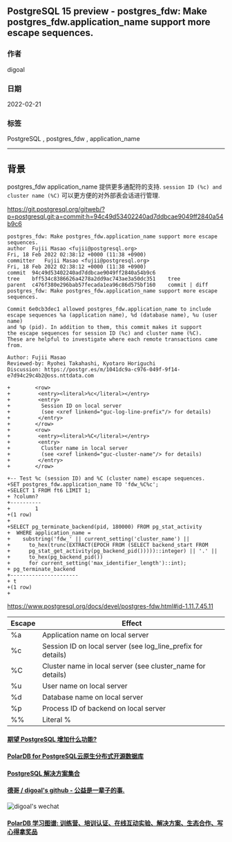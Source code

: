 ## PostgreSQL 15 preview - postgres_fdw: Make postgres_fdw.application_name support more escape sequences.      
                                 
### 作者                             
digoal                                          
                                           
### 日期                                      
2022-02-21                                   
                                   
### 标签                      
PostgreSQL , postgres_fdw , application_name               
                                         
----                                           
                                      
## 背景   
postgres_fdw application_name 提供更多通配符的支持. `session ID (%c) and cluster name (%C)` 可以更方便的对外部表会话进行管理.    
  
https://git.postgresql.org/gitweb/?p=postgresql.git;a=commit;h=94c49d53402240ad7ddbcae9049ff2840a54b9c6  
  
```  
postgres_fdw: Make postgres_fdw.application_name support more escape sequences.  
author	Fujii Masao <fujii@postgresql.org>	  
Fri, 18 Feb 2022 02:38:12 +0000 (11:38 +0900)  
committer	Fujii Masao <fujii@postgresql.org>	  
Fri, 18 Feb 2022 02:38:12 +0000 (11:38 +0900)  
commit	94c49d53402240ad7ddbcae9049ff2840a54b9c6  
tree	bff534c8386626a4278a2dd9ac743ae3a50dc351	tree  
parent	c476f380e296bab57fecada1ea96c86d575bf160	commit | diff  
postgres_fdw: Make postgres_fdw.application_name support more escape sequences.  
  
Commit 6e0cb3dec1 allowed postgres_fdw.application_name to include  
escape sequences %a (application name), %d (database name), %u (user name)  
and %p (pid). In addition to them, this commit makes it support  
the escape sequences for session ID (%c) and cluster name (%C).  
These are helpful to investigate where each remote transactions came from.  
  
Author: Fujii Masao  
Reviewed-by: Ryohei Takahashi, Kyotaro Horiguchi  
Discussion: https://postgr.es/m/1041dc9a-c976-049f-9f14-e7d94c29c4b2@oss.nttdata.com  
```  
  
```  
+        <row>  
+         <entry><literal>%c</literal></entry>  
+         <entry>  
+          Session ID on local server  
+          (see <xref linkend="guc-log-line-prefix"/> for details)  
+         </entry>  
+        </row>  
+        <row>  
+         <entry><literal>%C</literal></entry>  
+         <entry>  
+          Cluster name in local server  
+          (see <xref linkend="guc-cluster-name"/> for details)  
+         </entry>  
+        </row>  
```  
  
  
```  
+-- Test %c (session ID) and %C (cluster name) escape sequences.  
+SET postgres_fdw.application_name TO 'fdw_%C%c';  
+SELECT 1 FROM ft6 LIMIT 1;  
+ ?column?   
+----------  
+        1  
+(1 row)  
+  
+SELECT pg_terminate_backend(pid, 180000) FROM pg_stat_activity  
+  WHERE application_name =  
+    substring('fdw_' || current_setting('cluster_name') ||  
+      to_hex(trunc(EXTRACT(EPOCH FROM (SELECT backend_start FROM  
+      pg_stat_get_activity(pg_backend_pid()))))::integer) || '.' ||  
+      to_hex(pg_backend_pid())  
+      for current_setting('max_identifier_length')::int);  
+ pg_terminate_backend   
+----------------------  
+ t  
+(1 row)  
+  
```  
  
https://www.postgresql.org/docs/devel/postgres-fdw.html#id-1.11.7.45.11  
  
  
Escape|	Effect  
---|---  
%a|	Application name on local server  
%c|	Session ID on local server (see log_line_prefix for details)  
%C|	Cluster name in local server (see cluster_name for details)  
%u|	User name on local server  
%d|	Database name on local server  
%p|	Process ID of backend on local server  
%%|	Literal %  
    
    
  
#### [期望 PostgreSQL 增加什么功能?](https://github.com/digoal/blog/issues/76 "269ac3d1c492e938c0191101c7238216")
  
  
#### [PolarDB for PostgreSQL云原生分布式开源数据库](https://github.com/ApsaraDB/PolarDB-for-PostgreSQL "57258f76c37864c6e6d23383d05714ea")
  
  
#### [PostgreSQL 解决方案集合](https://yq.aliyun.com/topic/118 "40cff096e9ed7122c512b35d8561d9c8")
  
  
#### [德哥 / digoal's github - 公益是一辈子的事.](https://github.com/digoal/blog/blob/master/README.md "22709685feb7cab07d30f30387f0a9ae")
  
  
![digoal's wechat](../pic/digoal_weixin.jpg "f7ad92eeba24523fd47a6e1a0e691b59")
  
  
#### [PolarDB 学习图谱: 训练营、培训认证、在线互动实验、解决方案、生态合作、写心得拿奖品](https://www.aliyun.com/database/openpolardb/activity "8642f60e04ed0c814bf9cb9677976bd4")
  
